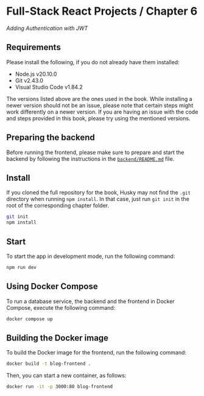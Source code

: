 # Full-Stack React Projects / Chapter 6

_Adding Authentication with JWT_

## Requirements

Please install the following, if you do not already have them installed:

- Node.js v20.10.0
- Git v2.43.0
- Visual Studio Code v1.84.2

The versions listed above are the ones used in the book. While installing a newer version should not be an issue, please note that certain steps might work differently on a newer version. If you are having an issue with the code and steps provided in this book, please try using the mentioned versions.

## Preparing the backend

Before running the frontend, please make sure to prepare and start the backend by following the instructions in the [`backend/README.md`](backend/README.md) file.

## Install

If you cloned the full repository for the book, Husky may not find the `.git` directory when running `npm install`. In that case, just run `git init` in the root of the corresponding chapter folder.

```bash
git init
npm install
```

## Start

To start the app in development mode, run the following command:

```bash
npm run dev
```

## Using Docker Compose

To run a database service, the backend and the frontend in Docker Compose, execute the following command:

```bash
docker compose up
```

## Building the Docker image

To build the Docker image for the frontend, run the following command:

```bash
docker build -t blog-frontend .
```

Then, you can start a new container, as follows:

```bash
docker run -it -p 3000:80 blog-frontend
```
